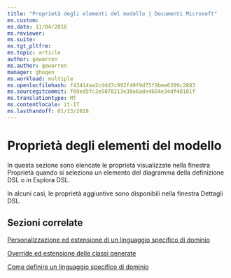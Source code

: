 ```yaml
---
title: "Proprietà degli elementi del modello | Documenti Microsoft"
ms.custom: 
ms.date: 11/04/2016
ms.reviewer: 
ms.suite: 
ms.tgt_pltfrm: 
ms.topic: article
author: gewarren
ms.author: gewarren
manager: ghogen
ms.workload: multiple
ms.openlocfilehash: f43414aa2cddd7c992f49f9d75f9bee6399c2883
ms.sourcegitcommit: f89ed5fc2e5078213e30a6ade4604e34df48181f
ms.translationtype: MT
ms.contentlocale: it-IT
ms.lasthandoff: 01/13/2018
---
```

# <a name="properties-of-model-elements"></a>Proprietà degli elementi del modello
In questa sezione sono elencate le proprietà visualizzate nella finestra Proprietà quando si seleziona un elemento del diagramma della definizione DSL o in Esplora DSL.  
  
 In alcuni casi, le proprietà aggiuntive sono disponibili nella finestra Dettagli DSL.  
  
## <a name="related-sections"></a>Sezioni correlate  
 [Personalizzazione ed estensione di un linguaggio specifico di dominio](../modeling/customizing-and-extending-a-domain-specific-language.md)  
  
 [Override ed estensione delle classi generate](../modeling/overriding-and-extending-the-generated-classes.md)  
  
 [Come definire un linguaggio specifico di dominio](../modeling/how-to-define-a-domain-specific-language.md)